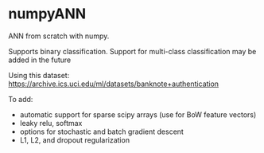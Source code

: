# numpyANN
ANN from scratch with numpy.

Supports binary classification. Support for multi-class classification may be added in the future

Using this dataset: https://archive.ics.uci.edu/ml/datasets/banknote+authentication

To add:
  - automatic support for sparse scipy arrays (use for BoW feature vectors)
  - leaky relu, softmax
  - options for stochastic and batch gradient descent
  - L1, L2, and dropout regularization 
  
